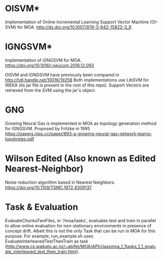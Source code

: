 OISVM*
===
Implementation of Online Incremental Learning Support Vector Machine (OI-SVM) for MOA. http://dx.doi.org/10.1007/978-3-642-15822-3_9

IGNGSVM*
===
Implementation of iGNGSVM for MOA. https://doi.org/10.1016/j.neucom.2016.12.093

OISVM and IGNGSVM have previously been compared in http://hdl.handle.net/10016/19258
Both implementations use LibSVM for WEKA (its jar file is present in the root of this repo). 
Support Vectors are retrieved from the SVM using the jar's object.

GNG
===
Growing Neural Gas is implemented in MOA as topology generation method for IGNGSVM. Proposed by Fritzke in 1995 https://papers.nips.cc/paper/893-a-growing-neural-gas-network-learns-topologies.pdf 

Wilson Edited (Also known as Edited Nearest-Neighbor)
===
Noise reduction algorithm based in Nearest Neighbors. https://doi.org/10.1109/TSMC.1972.4309137

Task & Evaluation
====
EvaluateChunksTwoFiles, in '/moa/tasks',  evaluates test and train in parallel to allow online evaluation for non-stationary environments in presence of concept drift. Albeit this is not the only Task that can be run in MOA for this purpose. For example, run_example.sh uses EvaluateInterleavedTestThenTrain as task (http://www.cs.waikato.ac.nz/~abifet/MOA/API/classmoa_1_1tasks_1_1_evaluate_interleaved_test_then_train.html).
